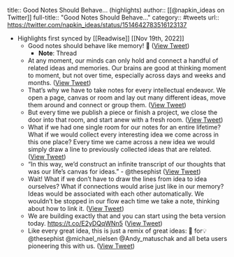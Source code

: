 title:: Good Notes Should Behave... (highlights)
author:: [[@napkin_ideas on Twitter]]
full-title:: "Good Notes Should Behave..."
category:: #tweets
url:: https://twitter.com/napkin_ideas/status/1514642783516123137

- Highlights first synced by [[Readwise]] [[Nov 19th, 2022]]
	- Good notes should behave like memory! 🧵 ([View Tweet](https://twitter.com/napkin_ideas/status/1514642783516123137))
		- **Note**: Thread
	- At any moment, our minds can only hold and connect a handful of related ideas and memories. Our brains are good at thinking moment to moment, but not over time, especially across days and weeks and months. ([View Tweet](https://twitter.com/napkin_ideas/status/1514642784673800198))
	- That’s why we have to take notes for every intellectual endeavor. We open a page, canvas or room and lay out many different ideas, move them around and connect or group them. ([View Tweet](https://twitter.com/napkin_ideas/status/1514642786028601346))
	- But every time we publish a piece or finish a project, we close the door into that room, and start anew with a fresh room. ([View Tweet](https://twitter.com/napkin_ideas/status/1514642787282694153))
	- What if we had one single room for our notes for an entire lifetime? What if we would collect every interesting idea we come across in this one place? Every time we came across a new idea we would simply draw a line to previously collected ideas that are related. ([View Tweet](https://twitter.com/napkin_ideas/status/1514642788503232512))
	- “In this way, we’d construct an infinite transcript of our thoughts that was our life’s canvas for ideas.” - @thesephist ([View Tweet](https://twitter.com/napkin_ideas/status/1514642789870587907))
	- Wait! What if we don’t have to draw the lines from idea to idea ourselves? What if connections would arise just like in our memory? Ideas would be associated with each other automatically. We wouldn’t be stopped in our flow each time we take a note, thinking about how to link it. ([View Tweet](https://twitter.com/napkin_ideas/status/1514642791095230466))
	- We are building exactly that and you can start using the beta version today. https://t.co/E2yDQqWNn5 ([View Tweet](https://twitter.com/napkin_ideas/status/1514642831184482305))
	- Like every great idea, this is just a remix of great ideas: 🙏 for💡@thesephist @michael_nielsen @Andy_matuschak and all beta users pioneering this with us. ([View Tweet](https://twitter.com/napkin_ideas/status/1514642833654915088))